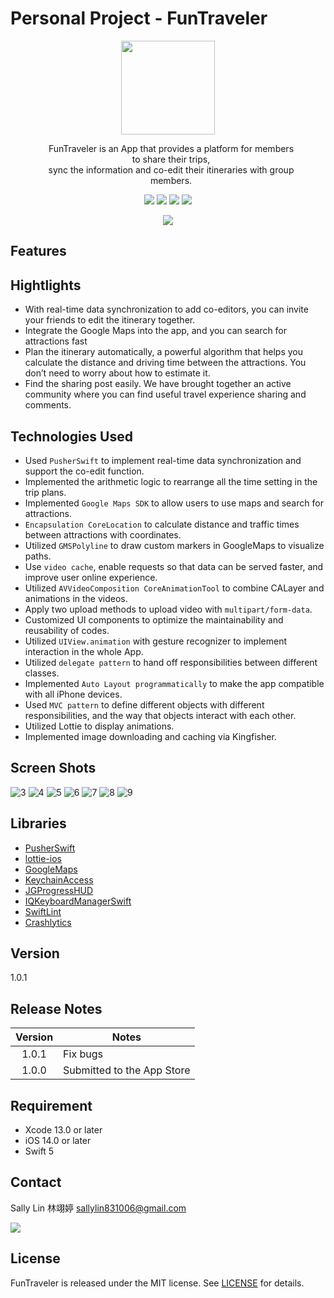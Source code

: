 # Personal Project - FunTraveler

<p align="center">
  <img src="https://i.ibb.co/4JynXzf/71-4x.png" width="150"/>
<!--   <img src="https://i.ibb.co/FXpy4Dd/1-4x.png" width="130" height="130"/> -->
</p>

<p align="center" style="margin:0px 50px 0px 60px">
FunTraveler is an App that provides a platform for members to share their trips, <br>sync the information and co-edit their itineraries with group members.
</p>

<p align="center">
    <img src="https://img.shields.io/badge/platform-iOS-lightgray">
    <img src="https://img.shields.io/badge/license-MIT-informational">
    <img src="https://img.shields.io/badge/release-v1.0.1-green">
    <img src="https://img.shields.io/badge/Swift-5.0-orange.svg?style=flat">
</p>

<p align="center">
    <a href="https://apps.apple.com/tw/app/funtraveler/id1619742562"><img src="https://developer.apple.com/assets/elements/badges/download-on-the-app-store.svg"></a>
</p>

## Features

## Hightlights

- With real-time data synchronization to add co-editors, you can invite your friends to edit the itinerary together.
- Integrate the Google Maps into the app, and you can search for attractions fast
- Plan the itinerary automatically, a powerful algorithm that helps you calculate the distance and driving time between the attractions. You don’t need to worry about how to estimate it.
- Find the sharing post easily. We have brought together an active community where you can find useful travel experience sharing and comments.


## Technologies Used
- Used `PusherSwift` to implement real-time data synchronization and support the co-edit function.
- Implemented the arithmetic logic to rearrange all the time setting in the trip plans.
- Implemented `Google Maps SDK` to allow users to use maps and search for attractions.
- `Encapsulation CoreLocation` to calculate distance and traffic times between attractions with coordinates.
- Utilized `GMSPolyline` to draw custom markers in GoogleMaps to visualize paths.
- Use `video cache`, enable requests so that data can be served faster, and improve user online experience.
- Utilized `AVVideoComposition CoreAnimationTool` to combine CALayer and animations in the videos.
- Apply two upload methods to upload video with `multipart/form-data`.
- Customized UI components to optimize the maintainability and reusability of codes.
- Utilized `UIView.animation` with gesture recognizer to implement interaction in the whole App.
- Utilized `delegate pattern` to hand off responsibilities between different classes.
- Implemented `Auto Layout programmatically` to make the app compatible with all iPhone devices.
- Used `MVC pattern` to define different objects with different responsibilities, and the way that objects interact with each other.
- Utilized Lottie to display animations.
- Implemented image downloading and caching via Kingfisher.

## Screen Shots 
![3](https://user-images.githubusercontent.com/86958230/170877232-2cc5f9ca-5147-41d9-bf31-6e8999a89bc3.png)
![4](https://user-images.githubusercontent.com/86958230/170877239-61e54e45-b76c-470d-b2fd-bb98ef89fe01.png)
![5](https://user-images.githubusercontent.com/86958230/170877242-22c90bce-6546-4c86-a68c-ad610b937b7a.png)
![6](https://user-images.githubusercontent.com/86958230/170877243-12a70f26-7c62-4f5e-8a4e-c92c2f2b679d.png)
![7](https://user-images.githubusercontent.com/86958230/170877246-2030e31b-af27-4529-a750-fe87f3c2a766.png)
![8](https://user-images.githubusercontent.com/86958230/170877247-874c28fd-28e8-475f-a2e9-09cf09dbb1ba.png)
![9](https://user-images.githubusercontent.com/86958230/170877248-e365ccd5-4dc3-4868-94f2-d888f018f046.png)

## Libraries
  * [PusherSwift](https://github.com/pusher/pusher-websocket-swift)
  * [lottie-ios](https://github.com/airbnb/lottie-ios)
  * [GoogleMaps](https://developers.google.com/maps/documentation/ios-sdk/)
  * [KeychainAccess](https://github.com/kishikawakatsumi/KeychainAccess)
  * [JGProgressHUD](https://github.com/JonasGessner/JGProgressHUD)
  * [IQKeyboardManagerSwift](https://github.com/hackiftekhar/IQKeyboardManager)
  * [SwiftLint](https://github.com/realm/SwiftLint)
  * [Crashlytics](https://firebase.google.com/products/crashlytics?hl=en)

## Version
1.0.1

## Release Notes
| Version | Notes |
| :---: | ----- |
| 1.0.1 | Fix bugs|
| 1.0.0 | Submitted to the App Store |

## Requirement
- Xcode 13.0 or later
- iOS 14.0 or later
- Swift 5

## Contact
Sally Lin 林翊婷
sallylin831006@gmail.com<br>

<a href="https://www.linkedin.com/in/sallylin831006/"><img src="https://img.shields.io/badge/LinkedIn-0077B5?style=for-the-badge&logo=linkedin&logoColor=white"></a>



## License
FunTraveler is released under the MIT license. See [LICENSE](https://github.com/sallylin831006/FunTraveler/blob/develop/LICENSE) for details.




